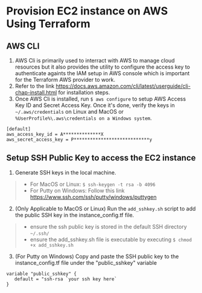 # Provision EC2 instance on AWS Using Terraform

## AWS CLI
1) AWS Cli is primarily used to interract with AWS to manage cloud resources but it also provides the utility to configure the access key to authenticate againts the IAM setup in AWS console which is important for the Terraform AWS provider to work.
2) Refer to the link https://docs.aws.amazon.com/cli/latest/userguide/cli-chap-install.html for installation steps.
3) Once AWS Cli is installed, run `$ aws configure` to setup AWS Access Key ID and Secret Access Key. Once it's done, verify the keys in `~/.aws/credentials` on Linux and MacOS or `%UserProfile%\.aws\credentials on a Windows system`.
```
[default]
aws_access_key_id = A**************X
aws_secret_access_key = P****************************y
```

## Setup SSH Public Key to access the EC2 instance
1) Generate SSH keys in the local machine.
> * For MacOS or Linux: `$ ssh-keygen -t rsa -b 4096`
> * For Putty on Windows: Follow this link https://www.ssh.com/ssh/putty/windows/puttygen
2) (Only Applicable to MacOS or Linux) Run the `add_sshkey.sh` script to add the public SSH key in the instance_config.tf file.
> * ensure the ssh public key is stored in the default SSH directory `~/.ssh/`
> * ensure the add_sshkey.sh file is executable by executing `$ chmod +x add_sshkey.sh`
3) (For Putty on Windows) Copy and paste the SSH public key to the instance_config.tf file under the "public_sshkey" variable
```
variable "public_sshkey" {
   default = "ssh-rsa `your ssh key here`
}
```
